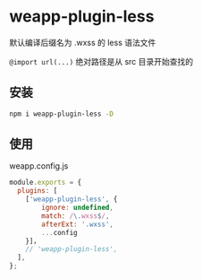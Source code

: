 # weapp-plugin-less

默认编译后缀名为 .wxss 的 less 语法文件

`@import url(...)` 绝对路径是从 src 目录开始查找的

## 安装 

```bash
npm i weapp-plugin-less -D
```

## 使用
weapp.config.js

```js
module.exports = {
  plugins: [
    ['weapp-plugin-less', {
        ignore: undefined,
        match: /\.wxss$/,
        afterExt: '.wxss',
        ...config
    }]，
    // 'weapp-plugin-less',
  ],
};
```